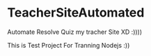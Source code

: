 # TeacherSiteAutomated

Automate Resolve Quiz my tracher Site XD :))))

This is Test Project For Tranning Nodejs :))
